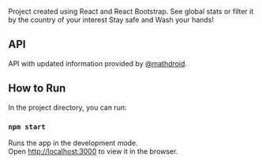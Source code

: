 Project created using React and React Bootstrap. 
See global stats or filter it by the country of your interest
Stay safe and Wash your hands! 

## API
API with updated information provided by [@mathdroid](https://github.com/mathdroid/covid-19-api).

## How to Run

In the project directory, you can run:

### `npm start`

Runs the app in the development mode.<br />
Open [http://localhost:3000](http://localhost:3000) to view it in the browser.

